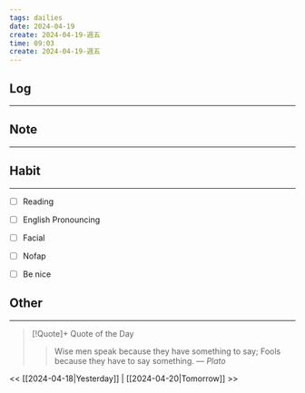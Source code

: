 ```yaml
---
tags: dailies  
date: 2024-04-19
create: 2024-04-19-週五
time: 09:03
create: 2024-04-19-週五
---
```


## Log
---


## Note
---


## Habit
---
- [ ] Reading
- [ ] English Pronouncing
- [ ] Facial
- [ ] Nofap
- [ ] Be nice


## Other
---

> [!Quote]+ Quote of the Day
> > Wise men speak because they have something to say; Fools because they have to say something.
> — <cite>Plato</cite>

<< [[2024-04-18|Yesterday]] | [[2024-04-20|Tomorrow]] >>